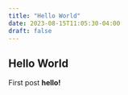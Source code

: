 ```yaml
---
title: "Hello World"
date: 2023-08-15T11:05:30-04:00
draft: false
---
```

## Hello World

First post **hello!** 
